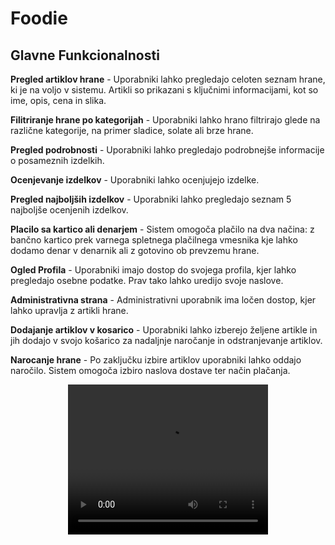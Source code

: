 # Foodie

## Glavne Funkcionalnosti

**Pregled artiklov hrane** - Uporabniki lahko pregledajo celoten seznam hrane, ki je na voljo v sistemu. Artikli so prikazani s ključnimi informacijami, kot so ime, opis, cena in slika.

**Filitriranje hrane po kategorijah** - Uporabniki lahko hrano filtrirajo glede na različne kategorije, na primer sladice, solate ali brze hrane.

**Pregled podrobnosti** - Uporabniki lahko pregledajo podrobnejše informacije o posameznih izdelkih.

**Ocenjevanje izdelkov** - Uporabniki lahko ocenjujejo izdelke.

**Pregled najboljših izdelkov** - Uporabniki lahko pregledajo seznam 5 najboljše ocenjenih izdelkov.

**Placilo sa kartico ali denarjem** - Sistem omogoča plačilo na dva načina: z bančno kartico prek varnega spletnega plačilnega vmesnika kje lahko dodamo denar v denarnik ali z gotovino ob prevzemu hrane.

**Ogled Profila** - Uporabniki imajo dostop do svojega profila, kjer lahko pregledajo osebne podatke. Prav tako lahko uredijo svoje naslove.

**Administrativna strana** - Administrativni uporabnik ima ločen dostop, kjer lahko upravlja z artikli hrane.

**Dodajanje artiklov v kosarico** - Uporabniki lahko izberejo željene artikle in jih dodajo v svojo košarico za nadaljnje naročanje in odstranjevanje artiklov.

**Narocanje hrane** - Po zaključku izbire artiklov uporabniki lahko oddajo naročilo. Sistem omogoča izbiro naslova dostave ter način plačanja.

<p align="center">
  <video width="320" height="240" controls>
    <source src="./home.mp4" type="video/mp4">
    Your browser does not support the video tag.
  </video>
</p>

